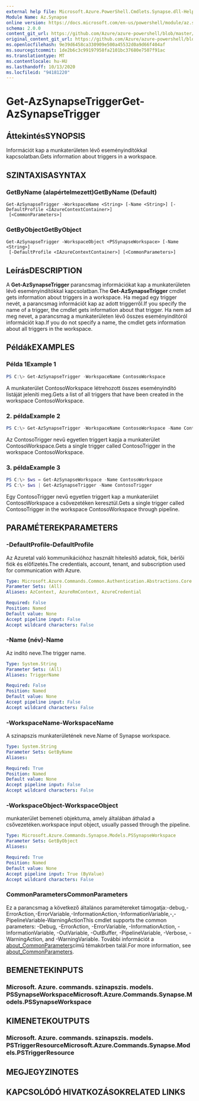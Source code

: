 ```yaml
---
external help file: Microsoft.Azure.PowerShell.Cmdlets.Synapse.dll-Help.xml
Module Name: Az.Synapse
online version: https://docs.microsoft.com/en-us/powershell/module/az.synapse/get-azsynapsetrigger
schema: 2.0.0
content_git_url: https://github.com/Azure/azure-powershell/blob/master/src/Synapse/Synapse/help/Get-AzSynapseTrigger.md
original_content_git_url: https://github.com/Azure/azure-powershell/blob/master/src/Synapse/Synapse/help/Get-AzSynapseTrigger.md
ms.openlocfilehash: 9e39d6458ca330909e500a45532d0a9d66f404af
ms.sourcegitcommit: 1de2b6c3c99197958fa2101bc37680e7507f91ac
ms.translationtype: MT
ms.contentlocale: hu-HU
ms.lasthandoff: 10/13/2020
ms.locfileid: "94181220"
---
```

# <span data-ttu-id="22e1e-101">Get-AzSynapseTrigger</span><span class="sxs-lookup"><span data-stu-id="22e1e-101">Get-AzSynapseTrigger</span></span>

## <span data-ttu-id="22e1e-102">Áttekintés</span><span class="sxs-lookup"><span data-stu-id="22e1e-102">SYNOPSIS</span></span>
<span data-ttu-id="22e1e-103">Információt kap a munkaterületen lévő eseményindítókkal kapcsolatban.</span><span class="sxs-lookup"><span data-stu-id="22e1e-103">Gets information about triggers in a workspace.</span></span>

## <span data-ttu-id="22e1e-104">SZINTAXISA</span><span class="sxs-lookup"><span data-stu-id="22e1e-104">SYNTAX</span></span>

### <span data-ttu-id="22e1e-105">GetByName (alapértelmezett)</span><span class="sxs-lookup"><span data-stu-id="22e1e-105">GetByName (Default)</span></span>
```
Get-AzSynapseTrigger -WorkspaceName <String> [-Name <String>] [-DefaultProfile <IAzureContextContainer>]
 [<CommonParameters>]
```

### <span data-ttu-id="22e1e-106">GetByObject</span><span class="sxs-lookup"><span data-stu-id="22e1e-106">GetByObject</span></span>
```
Get-AzSynapseTrigger -WorkspaceObject <PSSynapseWorkspace> [-Name <String>]
 [-DefaultProfile <IAzureContextContainer>] [<CommonParameters>]
```

## <span data-ttu-id="22e1e-107">Leírás</span><span class="sxs-lookup"><span data-stu-id="22e1e-107">DESCRIPTION</span></span>
<span data-ttu-id="22e1e-108">A **Get-AzSynapseTrigger** parancsmag információkat kap a munkaterületen lévő eseményindítókkal kapcsolatban.</span><span class="sxs-lookup"><span data-stu-id="22e1e-108">The **Get-AzSynapseTrigger** cmdlet gets information about triggers in a workspace.</span></span> <span data-ttu-id="22e1e-109">Ha megad egy trigger nevét, a parancsmag információt kap az adott triggerről.</span><span class="sxs-lookup"><span data-stu-id="22e1e-109">If you specify the name of a trigger, the cmdlet gets information about that trigger.</span></span> <span data-ttu-id="22e1e-110">Ha nem ad meg nevet, a parancsmag a munkaterületen lévő összes eseményindítóról információt kap.</span><span class="sxs-lookup"><span data-stu-id="22e1e-110">If you do not specify a name, the cmdlet gets information about all triggers in the workspace.</span></span>

## <span data-ttu-id="22e1e-111">Példák</span><span class="sxs-lookup"><span data-stu-id="22e1e-111">EXAMPLES</span></span>

### <span data-ttu-id="22e1e-112">Példa 1</span><span class="sxs-lookup"><span data-stu-id="22e1e-112">Example 1</span></span>
```powershell
PS C:\> Get-AzSynapseTrigger -WorkspaceName ContosoWorkspace
```

<span data-ttu-id="22e1e-113">A munkaterület ContosoWorkspace létrehozott összes eseményindító listáját jeleníti meg.</span><span class="sxs-lookup"><span data-stu-id="22e1e-113">Gets a list of all triggers that have been created in the workspace ContosoWorkspace.</span></span>

### <span data-ttu-id="22e1e-114">2. példa</span><span class="sxs-lookup"><span data-stu-id="22e1e-114">Example 2</span></span>
```powershell
PS C:\> Get-AzSynapseTrigger -WorkspaceName ContosoWorkspace -Name ContosoTrigger
```

<span data-ttu-id="22e1e-115">Az ContosoTrigger nevű egyetlen triggert kapja a munkaterület ContosoWorkspace.</span><span class="sxs-lookup"><span data-stu-id="22e1e-115">Gets a single trigger called ContosoTrigger in the workspace ContosoWorkspace.</span></span>

### <span data-ttu-id="22e1e-116">3. példa</span><span class="sxs-lookup"><span data-stu-id="22e1e-116">Example 3</span></span>
```powershell
PS C:\> $ws = Get-AzSynapseWorkspace -Name ContosoWorkspace
PS C:\> $ws | Get-AzSynapseTrigger -Name ContosoTrigger
```

<span data-ttu-id="22e1e-117">Egy ContosoTrigger nevű egyetlen triggert kap a munkaterület ContosoWorkspace a csővezetéken keresztül.</span><span class="sxs-lookup"><span data-stu-id="22e1e-117">Gets a single trigger called ContosoTrigger in the workspace ContosoWorkspace through pipeline.</span></span>

## <span data-ttu-id="22e1e-118">PARAMÉTEREK</span><span class="sxs-lookup"><span data-stu-id="22e1e-118">PARAMETERS</span></span>

### <span data-ttu-id="22e1e-119">-DefaultProfile</span><span class="sxs-lookup"><span data-stu-id="22e1e-119">-DefaultProfile</span></span>
<span data-ttu-id="22e1e-120">Az Azuretal való kommunikációhoz használt hitelesítő adatok, fiók, bérlői fiók és előfizetés.</span><span class="sxs-lookup"><span data-stu-id="22e1e-120">The credentials, account, tenant, and subscription used for communication with Azure.</span></span>

```yaml
Type: Microsoft.Azure.Commands.Common.Authentication.Abstractions.Core.IAzureContextContainer
Parameter Sets: (All)
Aliases: AzContext, AzureRmContext, AzureCredential

Required: False
Position: Named
Default value: None
Accept pipeline input: False
Accept wildcard characters: False
```

### <span data-ttu-id="22e1e-121">-Name (név)</span><span class="sxs-lookup"><span data-stu-id="22e1e-121">-Name</span></span>
<span data-ttu-id="22e1e-122">Az indító neve.</span><span class="sxs-lookup"><span data-stu-id="22e1e-122">The trigger name.</span></span>

```yaml
Type: System.String
Parameter Sets: (All)
Aliases: TriggerName

Required: False
Position: Named
Default value: None
Accept pipeline input: False
Accept wildcard characters: False
```

### <span data-ttu-id="22e1e-123">-WorkspaceName</span><span class="sxs-lookup"><span data-stu-id="22e1e-123">-WorkspaceName</span></span>
<span data-ttu-id="22e1e-124">A szinapszis munkaterületének neve.</span><span class="sxs-lookup"><span data-stu-id="22e1e-124">Name of Synapse workspace.</span></span>

```yaml
Type: System.String
Parameter Sets: GetByName
Aliases:

Required: True
Position: Named
Default value: None
Accept pipeline input: False
Accept wildcard characters: False
```

### <span data-ttu-id="22e1e-125">-WorkspaceObject</span><span class="sxs-lookup"><span data-stu-id="22e1e-125">-WorkspaceObject</span></span>
<span data-ttu-id="22e1e-126">munkaterület bemeneti objektuma, amely általában áthalad a csővezetéken.</span><span class="sxs-lookup"><span data-stu-id="22e1e-126">workspace input object, usually passed through the pipeline.</span></span>

```yaml
Type: Microsoft.Azure.Commands.Synapse.Models.PSSynapseWorkspace
Parameter Sets: GetByObject
Aliases:

Required: True
Position: Named
Default value: None
Accept pipeline input: True (ByValue)
Accept wildcard characters: False
```

### <span data-ttu-id="22e1e-127">CommonParameters</span><span class="sxs-lookup"><span data-stu-id="22e1e-127">CommonParameters</span></span>
<span data-ttu-id="22e1e-128">Ez a parancsmag a következő általános paramétereket támogatja:-debug,-ErrorAction,-ErrorVariable,-InformationAction,-InformationVariable,-,-PipelineVariable-WarningAction</span><span class="sxs-lookup"><span data-stu-id="22e1e-128">This cmdlet supports the common parameters: -Debug, -ErrorAction, -ErrorVariable, -InformationAction, -InformationVariable, -OutVariable, -OutBuffer, -PipelineVariable, -Verbose, -WarningAction, and -WarningVariable.</span></span> <span data-ttu-id="22e1e-129">További információt a [about_CommonParameters](http://go.microsoft.com/fwlink/?LinkID=113216)című témakörben talál.</span><span class="sxs-lookup"><span data-stu-id="22e1e-129">For more information, see [about_CommonParameters](http://go.microsoft.com/fwlink/?LinkID=113216).</span></span>

## <span data-ttu-id="22e1e-130">BEMENETEK</span><span class="sxs-lookup"><span data-stu-id="22e1e-130">INPUTS</span></span>

### <span data-ttu-id="22e1e-131">Microsoft. Azure. commands. szinapszis. models. PSSynapseWorkspace</span><span class="sxs-lookup"><span data-stu-id="22e1e-131">Microsoft.Azure.Commands.Synapse.Models.PSSynapseWorkspace</span></span>

## <span data-ttu-id="22e1e-132">KIMENETEK</span><span class="sxs-lookup"><span data-stu-id="22e1e-132">OUTPUTS</span></span>

### <span data-ttu-id="22e1e-133">Microsoft. Azure. commands. szinapszis. models. PSTriggerResource</span><span class="sxs-lookup"><span data-stu-id="22e1e-133">Microsoft.Azure.Commands.Synapse.Models.PSTriggerResource</span></span>

## <span data-ttu-id="22e1e-134">MEGJEGYZI</span><span class="sxs-lookup"><span data-stu-id="22e1e-134">NOTES</span></span>

## <span data-ttu-id="22e1e-135">KAPCSOLÓDÓ HIVATKOZÁSOK</span><span class="sxs-lookup"><span data-stu-id="22e1e-135">RELATED LINKS</span></span>
